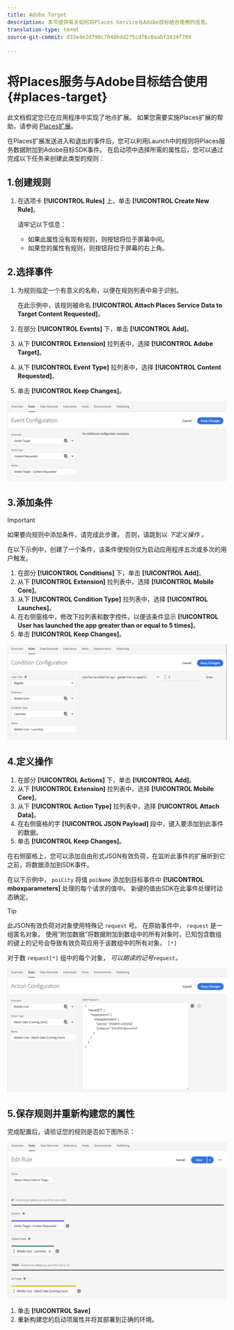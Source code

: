 ```yaml
---
title: Adobe Target
description: 本节提供有关如何将Places Service与Adobe目标结合使用的信息。
translation-type: tm+mt
source-git-commit: d33e4e2d798c7048bdd275cdf6c0aabf3434f789

---
```



# 将Places服务与Adobe目标结合使用 {#places-target}

此文档假定您已在应用程序中实现了地点扩展。 如果您需要实施Places扩展的帮助，请参阅 [Places扩展](/help/places-ext-aep-sdks/places-extension/places-extension.md)。

在Places扩展发送进入和退出的事件后，您可以利用Launch中的规则将Places服务数据附加到Adobe目标SDK事件。 在启动项中选择所需的属性后，您可以通过完成以下任务来创建此类型的规则：

## 1.创建规则

1. 在选项卡 **[!UICONTROL Rules]** 上，单击 **[!UICONTROL Create New Rule]**。

   请牢记以下信息：

   * 如果此属性没有现有规则，则按钮将位于屏幕中间。
   * 如果您的属性有规则，则按钮将位于屏幕的右上角。

## 2.选择事件

1. 为规则指定一个有意义的名称，以便在规则列表中易于识别。

   在此示例中，该规则被命名 **[!UICONTROL Attach Places Service Data to Target Content Requested]**。

1. 在部分 **[!UICONTROL Events]** 下，单击 **[!UICONTROL Add]**。
1. 从下 **[!UICONTROL Extension]** 拉列表中，选择 **[!UICONTROL Adobe Target]**。
1. 从下 **[!UICONTROL Event Type]** 拉列表中，选择 **[!UICONTROL Content Requested]**。
1. 单击 **[!UICONTROL Keep Changes]**。

![添加事件](/help/assets/ad-setEvent_target.png)

## 3.添加条件

>[!IMPORTANT]
>
>如果要向规则中添加条件，请完成此步骤。 否则，请跳到以 *下定义操作* 。

在以下示例中，创建了一个条件，该条件使规则仅为启动应用程序五次或多次的用户触发。

1. 在部分 **[!UICONTROL Conditions]** 下，单击 **[!UICONTROL Add]**。
1. 从下 **[!UICONTROL Extension]** 拉列表中，选择 **[!UICONTROL Mobile Core]**。
1. 从下 **[!UICONTROL Condition Type]** 拉列表中，选择 **[!UICONTROL Launches]**。
1. 在右侧窗格中，修改下拉列表和数字控件，以便该条件显示 **[!UICONTROL User has launched the app greater than or equal to 5 times]**。
1. 单击 **[!UICONTROL Keep Changes]**。

![添加条件](/help/assets/ad-setCondition_target.png)

## 4.定义操作

1. 在部分 **[!UICONTROL Actions]** 下，单击 **[!UICONTROL Add]**。
1. 从下 **[!UICONTROL Extension]** 拉列表中，选择 **[!UICONTROL Mobile Core]**。
1. 从下 **[!UICONTROL Action Type]** 拉列表中，选择 **[!UICONTROL Attach Data]**。
1. 在右侧窗格的字 **[!UICONTROL JSON Payload]** 段中，键入要添加到此事件的数据。
1. 单击 **[!UICONTROL Keep Changes]**。

在右侧窗格上，您可以添加自由形式JSON有效负荷，在监听此事件的扩展听到它之前，将数据添加到SDK事件。

在以下示例中， `poiCity` 将值 `poiName` 添加到目标事件中 **[!UICONTROL mboxparameters]** 处理的每个请求的值中。 新键的值由SDK在此事件处理时动态确定。

>[!TIP]
>
>此JSON有效负荷对对象使用特殊记 `request` 号。 在原始事件中， `request` 是一组匿名对象。 使用“附加数据”将数据附加到数组中的所有对象时，已知包含数组的键上的记号会导致有效负荷应用于该数组中的所有对象。 `[*]`
>
>对于数 `request[*]` 组中的每个对象， _可以朗读的记号`request`。_

![定义操作](/help/assets/ad-setAction-target.png)

## 5.保存规则并重新构建您的属性

完成配置后，请验证您的规则是否如下图所示：

![完整规则](/help/assets/ad-ruleComplete-target.png)

1. 单击 **[!UICONTROL Save]**
1. 重新构建您的启动项属性并将其部署到正确的环境。

